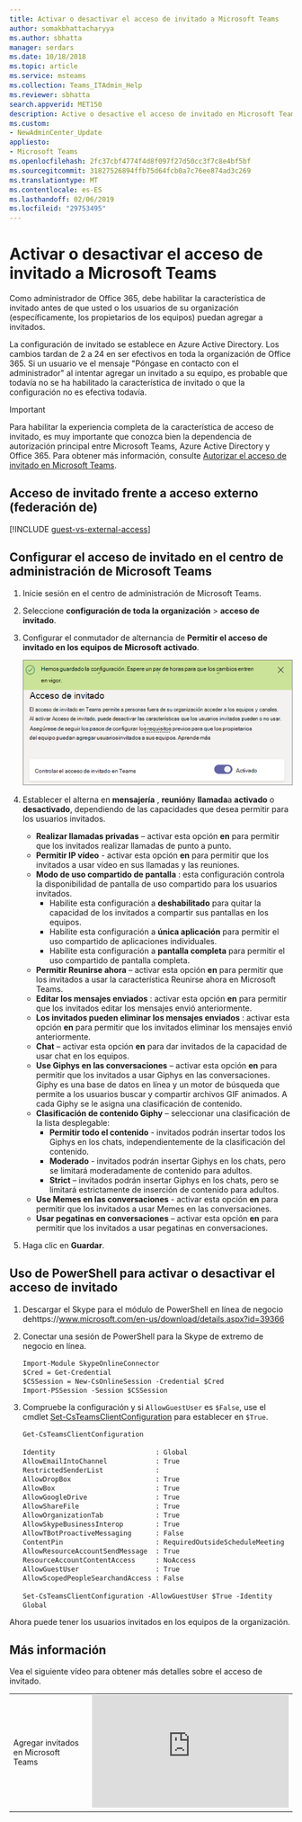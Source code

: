 ```yaml
---
title: Activar o desactivar el acceso de invitado a Microsoft Teams
author: somakbhattacharyya
ms.author: sbhatta
manager: serdars
ms.date: 10/18/2018
ms.topic: article
ms.service: msteams
ms.collection: Teams_ITAdmin_Help
ms.reviewer: sbhatta
search.appverid: MET150
description: Active o desactive el acceso de invitado en Microsoft Teams.
ms.custom:
- NewAdminCenter_Update
appliesto:
- Microsoft Teams
ms.openlocfilehash: 2fc37cbf4774f4d8f097f27d50cc3f7c8e4bf5bf
ms.sourcegitcommit: 31827526894ffb75d64fcb0a7c76ee874ad3c269
ms.translationtype: MT
ms.contentlocale: es-ES
ms.lasthandoff: 02/06/2019
ms.locfileid: "29753495"
---
```

<a name="turn-on-or-off-guest-access-to-microsoft-teams"></a>Activar o desactivar el acceso de invitado a Microsoft Teams
======================================

Como administrador de Office 365, debe habilitar la característica de invitado antes de que usted o los usuarios de su organización (específicamente, los propietarios de los equipos) puedan agregar a invitados. 

La configuración de invitado se establece en Azure Active Directory. Los cambios tardan de 2 a 24 en ser efectivos en toda la organización de Office 365. Si un usuario ve el mensaje "Póngase en contacto con el administrador" al intentar agregar un invitado a su equipo, es probable que todavía no se ha habilitado la característica de invitado o que la configuración no es efectiva todavía.

> [!IMPORTANT]
> Para habilitar la experiencia completa de la característica de acceso de invitado, es muy importante que conozca bien la dependencia de autorización principal entre Microsoft Teams, Azure Active Directory y Office 365. Para obtener más información, consulte [Autorizar el acceso de invitado en Microsoft Teams](Teams-dependencies.md).

## <a name="guest-access-vs-external-access-federation"></a>Acceso de invitado frente a acceso externo (federación de)

[!INCLUDE [guest-vs-external-access](includes/guest-vs-external-access.md)]

## <a name="configure-guest-access-in-the-microsoft-teams-admin-center"></a>Configurar el acceso de invitado en el centro de administración de Microsoft Teams

1.  Inicie sesión en el centro de administración de Microsoft Teams.

2.  Seleccione **configuración de toda la organización** > **acceso de invitado**.

3. Configurar el conmutador de alternancia de **Permitir el acceso de invitado en los equipos de Microsoft** **activado**.

    ![Permitir modificador de acceso de Invitado activado ](media/set-up-guests-image1.png)

4.  Establecer el alterna en **mensajería** , **reunión**y **llamada**a **activado** o **desactivado**, dependiendo de las capacidades que desea permitir para los usuarios invitados.

    - **Realizar llamadas privadas** – activar esta opción **en** para permitir que los invitados realizar llamadas de punto a punto.
    - **Permitir IP vídeo** - activar esta opción **en** para permitir que los invitados a usar vídeo en sus llamadas y las reuniones.
    - **Modo de uso compartido de pantalla** : esta configuración controla la disponibilidad de pantalla de uso compartido para los usuarios invitados. 
       - Habilite esta configuración a **deshabilitado** para quitar la capacidad de los invitados a compartir sus pantallas en los equipos. 
       - Habilite esta configuración a **única aplicación** para permitir el uso compartido de aplicaciones individuales. 
       - Habilite esta configuración a **pantalla completa** para permitir el uso compartido de pantalla completa.
    - **Permitir Reunirse ahora** – activar esta opción **en** para permitir que los invitados a usar la característica Reunirse ahora en Microsoft Teams.
    - **Editar los mensajes enviados** : activar esta opción **en** para permitir que los invitados editar los mensajes envió anteriormente.
    - **Los invitados pueden eliminar los mensajes enviados** : activar esta opción **en** para permitir que los invitados eliminar los mensajes envió anteriormente.
    - **Chat** – activar esta opción **en** para dar invitados de la capacidad de usar chat en los equipos.
    - **Use Giphys en las conversaciones** – activar esta opción **en** para permitir que los invitados a usar Giphys en las conversaciones. Giphy es una base de datos en línea y un motor de búsqueda que permite a los usuarios buscar y compartir archivos GIF animados. A cada Giphy se le asigna una clasificación de contenido.
    - **Clasificación de contenido Giphy** – seleccionar una clasificación de la lista desplegable:
       - **Permitir todo el contenido** - invitados podrán insertar todos los Giphys en los chats, independientemente de la clasificación del contenido.
       - **Moderado** - invitados podrán insertar Giphys en los chats, pero se limitará moderadamente de contenido para adultos.
       - **Strict** – invitados podrán insertar Giphys en los chats, pero se limitará estrictamente de inserción de contenido para adultos.
    - **Use Memes en las conversaciones** - activar esta opción **en** para permitir que los invitados a usar Memes en las conversaciones.
    - **Usar pegatinas en conversaciones** – activar esta opción **en** para permitir que los invitados a usar pegatinas en conversaciones. 


5.  Haga clic en **Guardar**.

## <a name="use-powershell-to-turn-guest-access-on-or-off"></a>Uso de PowerShell para activar o desactivar el acceso de invitado

1.  Descargar el Skype para el módulo de PowerShell en línea de negocio dehttps://www.microsoft.com/en-us/download/details.aspx?id=39366
 
2.  Conectar una sesión de PowerShell para la Skype de extremo de negocio en línea.

    ```
    Import-Module SkypeOnlineConnector
    $Cred = Get-Credential
    $CSSession = New-CsOnlineSession -Credential $Cred
    Import-PSSession -Session $CSSession
    ```
3.  Compruebe la configuración y si `AllowGuestUser` es `$False`, use el cmdlet [Set-CsTeamsClientConfiguration](https://docs.microsoft.com/powershell/module/skype/set-csteamsclientconfiguration?view=skype-ps) para establecer en `$True`.

    ```
    Get-CsTeamsClientConfiguration

    Identity                         : Global
    AllowEmailIntoChannel            : True
    RestrictedSenderList             :
    AllowDropBox                     : True
    AllowBox                         : True
    AllowGoogleDrive                 : True
    AllowShareFile                   : True
    AllowOrganizationTab             : True
    AllowSkypeBusinessInterop        : True
    AllowTBotProactiveMessaging      : False
    ContentPin                       : RequiredOutsideScheduleMeeting
    AllowResourceAccountSendMessage  : True
    ResourceAccountContentAccess     : NoAccess
    AllowGuestUser                   : True
    AllowScopedPeopleSearchandAccess : False
    
    Set-CsTeamsClientConfiguration -AllowGuestUser $True -Identity Global
    ```
Ahora puede tener los usuarios invitados en los equipos de la organización.

## <a name="more-information"></a>Más información

Vea el siguiente vídeo para obtener más detalles sobre el acceso de invitado.

|  |  |
|---------|---------|
| Agregar invitados en Microsoft Teams   | <iframe width="350" height="200" src="https://www.youtube.com/embed/1daMBDyBLZc" frameborder="0" allowfullscreen></iframe>   | 
